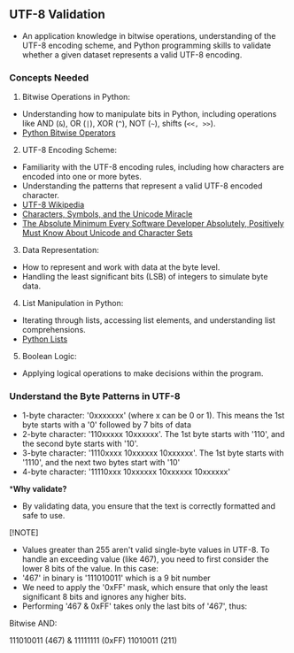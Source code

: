 ## UTF-8 Validation
- An application knowledge in bitwise operations, understanding of the UTF-8 encoding scheme, and Python programming skills to validate whether a given dataset represents a valid UTF-8 encoding.

### Concepts Needed
1. Bitwise Operations in Python:

- Understanding how to manipulate bits in Python, including operations like AND (`&`), OR (`|`), XOR (`^`), NOT (`~`), shifts (`<<, >>`).
- [Python Bitwise Operators](https://wiki.python.org/moin/BitwiseOperators)
2. UTF-8 Encoding Scheme:

- Familiarity with the UTF-8 encoding rules, including how characters are encoded into one or more bytes.
- Understanding the patterns that represent a valid UTF-8 encoded character.
- [UTF-8 Wikipedia](https://en.wikipedia.org/wiki/UTF-8)
- [Characters, Symbols, and the Unicode Miracle](https://www.youtube.com/watch?v=MijmeoH9LT4)
- [The Absolute Minimum Every Software Developer Absolutely, Positively Must Know About Unicode and Character Sets](https://www.joelonsoftware.com/2003/10/08/the-absolute-minimum-every-software-developer-absolutely-positively-must-know-about-unicode-and-character-sets-no-excuses/)
3. Data Representation:

- How to represent and work with data at the byte level.
- Handling the least significant bits (LSB) of integers to simulate byte data.
4. List Manipulation in Python:

- Iterating through lists, accessing list elements, and understanding list comprehensions.
- [Python Lists](https://docs.python.org/3/tutorial/datastructures.html#more-on-lists)
5. Boolean Logic:

- Applying logical operations to make decisions within the program.

### Understand the Byte Patterns in UTF-8
- 1-byte character: '0xxxxxxx' (where x can be 0 or 1). This means the 1st byte starts with a '0' followed by 7 bits of data
- 2-byte character: '110xxxxx 10xxxxxx'. The 1st byte starts with '110', and the second byte starts with '10'.
- 3-byte character: '1110xxxx 10xxxxxx 10xxxxxx'. The 1st byte starts with '1110', and the next two bytes start with '10'
- 4-byte character: '11110xxx 10xxxxxx 10xxxxxx 10xxxxxx'

***Why validate?**
- By validating data, you ensure that the text is correctly formatted and safe to use.

[!NOTE]
- Values greater than 255 aren't valid single-byte values in UTF-8. To handle an exceeding value (like 467), you need to first consider the lower 8 bits of the value. In this case:
- '467' in binary is '111010011' which is a 9 bit number
- We need to apply the '0xFF' mask, which ensure that only the least significant 8 bits and ignores any higher bits.
- Performing '467 & 0xFF' takes only the last bits of '467', thus:

Bitwise AND:

111010011 (467)
& 11111111 (0xFF)
11010011 (211)
